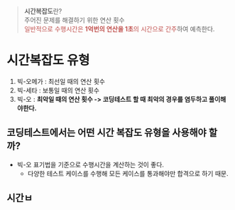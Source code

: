 > **시간복잡도**란?<br>
> 주어진 문제를 해결하기 위한 연산 횟수<br>
> <font color="#c0504d">일반적으로 수행시간은 **1억번의 연산을 1초**의 시간으로 간주</font>하여 예측한다.


# 시간복잡도 유형
1. 빅-오메가 : 최선일 때의 연산 횟수 
2. 빅-세타 : 보통일 때의 연산 횟수
3. 빅-오 : **최악일 때의 연산 횟수 -> 코딩테스트 할 때 최악의 경우를 염두하고 풀이해야한다.**

## 코딩테스트에서는 어떤 시간 복잡도 유형을 사용해야 할까?
- 빅-오 표기법을 기준으로 수행시간을 계산하는 것이 좋다.
	- 다양한 테스트 케이스를 수행해 모든 케이스를 통과해야만 합격으로 하기 때문.

## 시간ㅂ